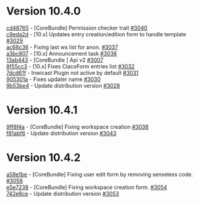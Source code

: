 # Version 10.4.0

[cd48765](https://github.com/claroline/Distribution/commit/cd48765) - [CoreBundle] Permission checker trait [#3040](https://github.com/claroline/Distribution/pull/3040)  
[c9eda2d](https://github.com/claroline/Distribution/commit/c9eda2d) - [10.x] Updates entry creation/edition form to handle template [#3029](https://github.com/claroline/Distribution/pull/3029)  
[ac66c36](https://github.com/claroline/Distribution/commit/ac66c36) - Fixing last ws list for anon. [#3037](https://github.com/claroline/Distribution/pull/3037)  
[a3bc807](https://github.com/claroline/Distribution/commit/a3bc807) - [10.x] Announcement task [#3036](https://github.com/claroline/Distribution/pull/3036)  
[13ab443](https://github.com/claroline/Distribution/commit/13ab443) - [CoreBundle ] Api v2 [#3007](https://github.com/claroline/Distribution/pull/3007)  
[8f55cc3](https://github.com/claroline/Distribution/commit/8f55cc3) - [10.x] Fixes ClacoForm entries list [#3032](https://github.com/claroline/Distribution/pull/3032)  
[7dcd61f](https://github.com/claroline/Distribution/commit/7dcd61f) - Inwicast Plugin not active by default [#3031](https://github.com/claroline/Distribution/pull/3031)  
[905301a](https://github.com/claroline/Distribution/commit/905301a) - Fixes updater name [#3030](https://github.com/claroline/Distribution/pull/3030)  
[9b53be4](https://github.com/claroline/Distribution/commit/9b53be4) - Update distribution version [#3028](https://github.com/claroline/Distribution/pull/3028)  

# Version 10.4.1  

[9ff8f4a](https://github.com/claroline/Distribution/commit/9ff8f4a) - [CoreBundle] Fixing workspace creation [#3038](https://github.com/claroline/Distribution/pull/3038)  
[f81abf6](https://github.com/claroline/Distribution/commit/f81abf6) - Update distribution version [#3043](https://github.com/claroline/Distribution/pull/3043)  

# Version 10.4.2  

[a58e1be](https://github.com/claroline/Distribution/commit/a58e1be) - [CoreBundle] Fixing user edit form by removing senseless code. [#3058](https://github.com/claroline/Distribution/pull/3058)  
[e5e7238](https://github.com/claroline/Distribution/commit/e5e7238) - [CoreBundle] Fixing workspace creation form. [#3054](https://github.com/claroline/Distribution/pull/3054)  
[742e8ce](https://github.com/claroline/Distribution/commit/742e8ce) - Update distribution version [#3053](https://github.com/claroline/Distribution/pull/3053)  

